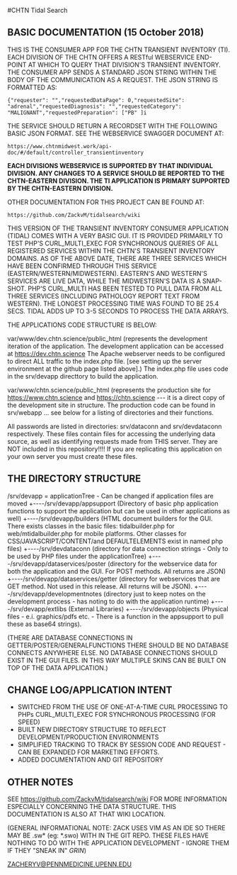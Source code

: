 #CHTN Tidal Search

BASIC DOCUMENTATION (15 October 2018)
---------------------------------------------------------------------------------------------------------------------------------------------
THIS IS THE CONSUMER APP FOR THE CHTN TRANSIENT INVENTORY (TI).  EACH DIVISION OF THE CHTN OFFERS A RESTful WEBSERVICE END-POINT AT WHICH TO QUERY THAT DIVISION'S TRANSIENT INVENTORY.  THE CONSUMER APP SENDS A STANDARD JSON STRING WITHIN THE BODY OF THE COMMUNICATION AS A REQUEST.  THE JSON STRING IS FORMATTED AS:

```
{"requester": "","requestedDataPage": 0,"requestedSite": "adrenal","requestedDiagnosis": "","requestedCategory": "MALIGNANT","requestedPreparation": ["PB" ]i
```

THE SERVICE SHOULD RETURN A RECORDSET WITH THE FOLLOWING BASIC JSON FORMAT.  SEE THE WEBSERVICE SWAGGER DOCUMENT AT: 
```
https://www.chtnmidwest.work/api-doc/#/default/controller_transientinventory
```

**EACH DIVISIONS WEBSERVICE IS SUPPORTED BY THAT INDIVIDUAL DIVISION.  ANY CHANGES TO A SERVICE SHOULD BE REPORTED TO THE CHTN-EASTERN DIVISION.  THE TI APPLICATION IS PRIMARY SUPPORTED BY THE CHTN-EASTERN DIVISION.**

OTHER DOCUMENTATION FOR THIS PROJECT CAN BE FOUND AT:
```
https://github.com/ZackvM/tidalsearch/wiki
``` 

THIS VERSION OF THE TRANSIENT INVENTORY CONSUMER APPLICATION (TIDAL) COMES WITH A VERY BASIC GUI.  IT IS PROVIDED PRIMARILY TO TEST PHP'S CURL_MULTI_EXEC FOR SYNCHRONOUS QUERIES OF ALL REGISTERED SERVICES WITHIN THE CHTN'S TRANSIENT INVENTORY DOMAINS.  AS OF THE ABOVE DATE, THERE ARE THREE SERVICES WHICH HAVE BEEN CONFIRMED THROUGH THIS SERVICE (EASTERN/WESTERN/MIDWESTERN). EASTERN'S AND WESTERN'S SERVICES ARE LIVE DATA, WHILE THE MIDWESTERN'S DATA IS A SNAP-SHOT. PHP'S CURL_MULTI HAS BEEN TESTED TO PULL DATA FROM ALL THREE SERVICES (INCLUDING PATHOLOGY REPORT TEXT FROM WESTERN).  THE LONGEST PROCESSING TIME WAS FOUND TO BE 25.4 SECS. TIDAL ADDS UP TO 3-5 SECONDS TO PROCESS THE DATA ARRAYS.   

THE APPLICATIONS CODE STRUCTURE IS BELOW:

var/www/dev.chtn.science/public_html 
  (represents the development iteration of the application. The development application can be accessed at https://dev.chtn.science The Apache webserver needs to be configured to direct ALL traffic to the index.php file. [see setting up the server environment at the github page listed above].)  The index.php file uses code in the srv/devapp directtory to build the application.  

var/www/chtn.science/public_html
  (represents the production site for https://www.chtn.science and https://chtn.science  --- it is a direct copy of the development site in structure. The production code can be found in srv/webapp ... see below for a listing of directories and their functions.  

All passwords are listed in directories:  srv/dataconn and srv/devdataconn respectively.   These files contain files for accessing the underlying data source, as well as identifying requests made from THIS server. They are NOT included in this repository!!!! If you are replicating this application on your own server you must create these files.  
 

THE DIRECTORY STRUCTURE 
---------------------------------------------------------------------------------------------------------------------------------------------

/srv/devapp = applicationTree - Can be changed if application files are moved
   +----/srv/devapp/appsupport 
         (Directory of basic php application functions to support the application but can be used in other applications as well) 
   +----/srv/devapp/builders 
         (HTML document builders for the GUI.  There exists classes in the basic files: tidalbuilder.php for web/mtidalbuilder.php for mobile platforms.  Other classes for CSS/JAVASCRIPT/CONTENT/and DEFAULTELEMENTS exist in named php files)
   +----/srv/devdataconn 
         (directory for data connection strings - Only to be used by PHP files under the applicationTree)
   +----/srv/devapp/dataservices/poster
         (directory for the webservice data for both the application and the GUI.  For POST methods. All returns are JSON)
   +----/srv/devapp/dataservices/getter
         (directory for webservices that are GET method.  Not used in this release.  All returns will be JSON).
   +----/srv/devapp/developmentnotes
         (directory just to keep notes on the development process - has noting to do with the application runtime)
   +----/srv/devapp/extlibs
         (External Libraries) 
   +----/srv/devapp/objects
         (Physical files - e.i. graphics/pdfs etc. - There is a function in the appsupport to pull these as base64 strings).     
     
   (THERE ARE DATABASE CONNECTIONS IN GETTER/POSTER/GENERALFUNCTIONS THERE SHOULD BE NO DATABASE CONNECTS ANYWHERE ELSE.  NO DATABASE CONNECTIONS SHOULD EXIST IN THE GUI FILES.  IN THIS WAY MULTIPLE SKINS CAN BE BUILT ON TOP OF THE DATA APPLICATION.)

CHANGE LOG/APPLICATION INTENT 
---------------------------------------------------------------------------------------------------------------------------------------------
 
   - SWITCHED FROM THE USE OF ONE-AT-A-TIME CURL PROCESSING TO PHPs CURL_MULTI_EXEC FOR SYNCHRONOUS PROCESSING (FOR SPEED)
   - BUILT NEW DIRECTORY STRUCTURE TO REFLECT DEVELOPMENT/PRODUCTION ENVIRONMENTS
   - SIMPLIFIED TRACKING TO TRACK BY SESSION CODE AND REQUEST - CAN BE EXPANDED FOR MARKETING EFFORTS.  
   - ADDED DOCUMENTATION AND GIT REPOSITORY
 
OTHER NOTES
---------------------------------------------------------------------------------------------------------------------------------------------
   SEE https://github.com/ZackvM/tidalsearch/wiki FOR MORE INFORMATION ESPECIALLY CONCERNING THE DATA STRUCTURE.  THIS DOCUMENTATION IS ALSO AT THAT WIKI LOCATION.  

   (GENERAL INFORMATIONAL NOTE:  ZACK USES VIM AS AN IDE SO THERE MAY BE .sw* (eg: *.swo) WITH IN THE GIT REPO.  THESE FILES HAVE NOTHING TO DO WITH THE APPLICATION DEVELOPMENT - IGNORE THEM IF THEY "SNEAK IN" *GRIN*) 
 
   ZACHERYV@PENNMEDICINE.UPENN.EDU

